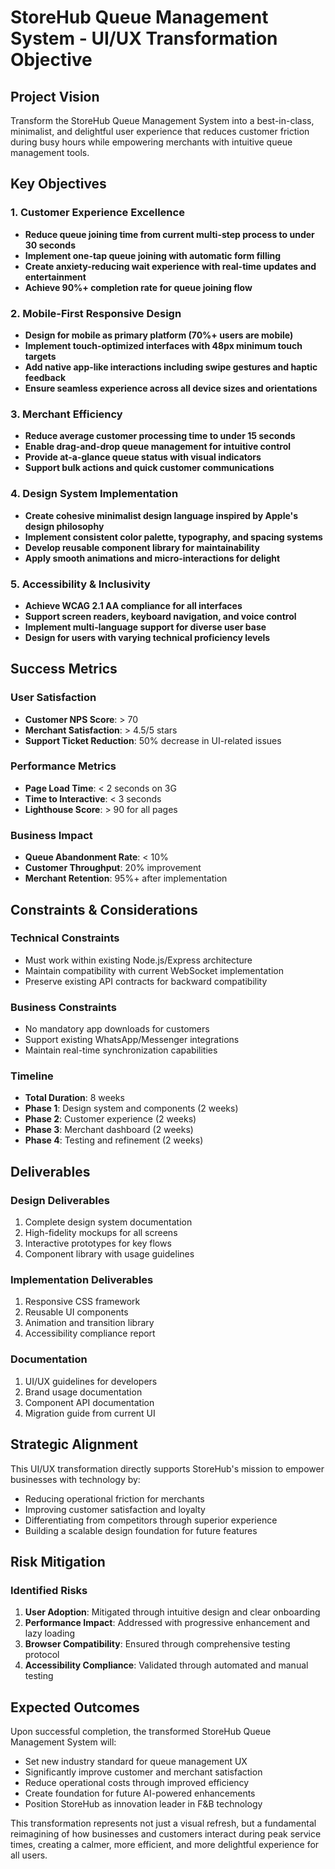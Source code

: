 # StoreHub Queue Management System - UI/UX Transformation Objective

## Project Vision
Transform the StoreHub Queue Management System into a best-in-class, minimalist, and delightful user experience that reduces customer friction during busy hours while empowering merchants with intuitive queue management tools.

## Key Objectives

### 1. Customer Experience Excellence
- **Reduce queue joining time from current multi-step process to under 30 seconds**
- **Implement one-tap queue joining with automatic form filling**
- **Create anxiety-reducing wait experience with real-time updates and entertainment**
- **Achieve 90%+ completion rate for queue joining flow**

### 2. Mobile-First Responsive Design
- **Design for mobile as primary platform (70%+ users are mobile)**
- **Implement touch-optimized interfaces with 48px minimum touch targets**
- **Add native app-like interactions including swipe gestures and haptic feedback**
- **Ensure seamless experience across all device sizes and orientations**

### 3. Merchant Efficiency
- **Reduce average customer processing time to under 15 seconds**
- **Enable drag-and-drop queue management for intuitive control**
- **Provide at-a-glance queue status with visual indicators**
- **Support bulk actions and quick customer communications**

### 4. Design System Implementation
- **Create cohesive minimalist design language inspired by Apple's design philosophy**
- **Implement consistent color palette, typography, and spacing systems**
- **Develop reusable component library for maintainability**
- **Apply smooth animations and micro-interactions for delight**

### 5. Accessibility & Inclusivity
- **Achieve WCAG 2.1 AA compliance for all interfaces**
- **Support screen readers, keyboard navigation, and voice control**
- **Implement multi-language support for diverse user base**
- **Design for users with varying technical proficiency levels**

## Success Metrics

### User Satisfaction
- **Customer NPS Score**: > 70
- **Merchant Satisfaction**: > 4.5/5 stars
- **Support Ticket Reduction**: 50% decrease in UI-related issues

### Performance Metrics
- **Page Load Time**: < 2 seconds on 3G
- **Time to Interactive**: < 3 seconds
- **Lighthouse Score**: > 90 for all pages

### Business Impact
- **Queue Abandonment Rate**: < 10%
- **Customer Throughput**: 20% improvement
- **Merchant Retention**: 95%+ after implementation

## Constraints & Considerations

### Technical Constraints
- Must work within existing Node.js/Express architecture
- Maintain compatibility with current WebSocket implementation
- Preserve existing API contracts for backward compatibility

### Business Constraints
- No mandatory app downloads for customers
- Support existing WhatsApp/Messenger integrations
- Maintain real-time synchronization capabilities

### Timeline
- **Total Duration**: 8 weeks
- **Phase 1**: Design system and components (2 weeks)
- **Phase 2**: Customer experience (2 weeks)
- **Phase 3**: Merchant dashboard (2 weeks)
- **Phase 4**: Testing and refinement (2 weeks)

## Deliverables

### Design Deliverables
1. Complete design system documentation
2. High-fidelity mockups for all screens
3. Interactive prototypes for key flows
4. Component library with usage guidelines

### Implementation Deliverables
1. Responsive CSS framework
2. Reusable UI components
3. Animation and transition library
4. Accessibility compliance report

### Documentation
1. UI/UX guidelines for developers
2. Brand usage documentation
3. Component API documentation
4. Migration guide from current UI

## Strategic Alignment

This UI/UX transformation directly supports StoreHub's mission to empower businesses with technology by:
- Reducing operational friction for merchants
- Improving customer satisfaction and loyalty
- Differentiating from competitors through superior experience
- Building a scalable design foundation for future features

## Risk Mitigation

### Identified Risks
1. **User Adoption**: Mitigated through intuitive design and clear onboarding
2. **Performance Impact**: Addressed with progressive enhancement and lazy loading
3. **Browser Compatibility**: Ensured through comprehensive testing protocol
4. **Accessibility Compliance**: Validated through automated and manual testing

## Expected Outcomes

Upon successful completion, the transformed StoreHub Queue Management System will:
- Set new industry standard for queue management UX
- Significantly improve customer and merchant satisfaction
- Reduce operational costs through improved efficiency
- Create foundation for future AI-powered enhancements
- Position StoreHub as innovation leader in F&B technology

This transformation represents not just a visual refresh, but a fundamental reimagining of how businesses and customers interact during peak service times, creating a calmer, more efficient, and more delightful experience for all users.